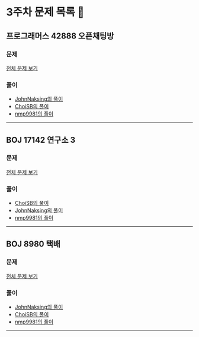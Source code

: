 # 3주차 문제 목록 📝
## 프로그래머스 42888 오픈채팅방
### 문제
[전체 문제 보기](https://programmers.co.kr/learn/courses/30/lessons/42888)
### 풀이
- [JohnNaksing의 풀이]()
- [ChoiSB의 풀이](https://dev-sbee.tistory.com/189)
- [nmp9981의 풀이](https://blog.naver.com/tybnasgo/222561010623)

___
## BOJ 17142 연구소 3
### 문제
[전체 문제 보기](https://www.acmicpc.net/problem/17142)
### 풀이
- [ChoiSB의 풀이](https://dev-sbee.tistory.com/190)
- [JohnNaksing의 풀이]()
- [nmp9981의 풀이](https://blog.naver.com/tybnasgo/222560460938)
___
## BOJ 8980 택배
### 문제
[전체 문제 보기](https://acmicpc.net/problem/8980)
### 풀이
- [JohnNaksing의 풀이]()
- [ChoiSB의 풀이]()
- [nmp9981의 풀이](https://blog.naver.com/tybnasgo/222561196450)

___
